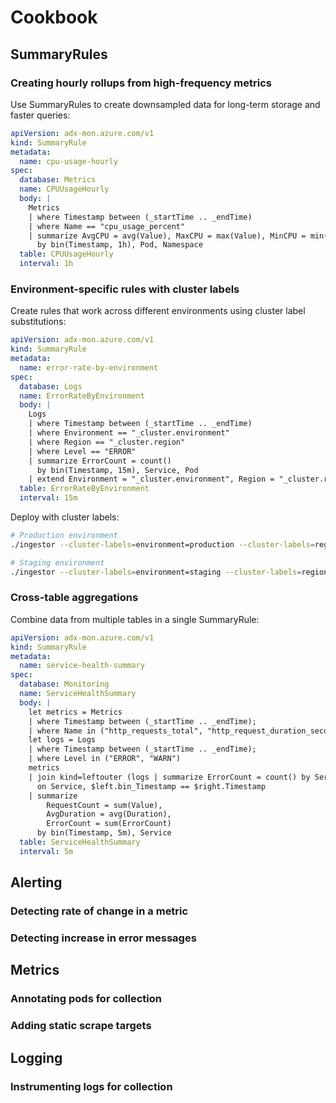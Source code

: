 # Cookbook

## SummaryRules

### Creating hourly rollups from high-frequency metrics

Use SummaryRules to create downsampled data for long-term storage and faster queries:

```yaml
apiVersion: adx-mon.azure.com/v1
kind: SummaryRule
metadata:
  name: cpu-usage-hourly
spec:
  database: Metrics
  name: CPUUsageHourly
  body: |
    Metrics
    | where Timestamp between (_startTime .. _endTime)
    | where Name == "cpu_usage_percent"
    | summarize AvgCPU = avg(Value), MaxCPU = max(Value), MinCPU = min(Value) 
      by bin(Timestamp, 1h), Pod, Namespace
  table: CPUUsageHourly
  interval: 1h
```

### Environment-specific rules with cluster labels

Create rules that work across different environments using cluster label substitutions:

```yaml
apiVersion: adx-mon.azure.com/v1
kind: SummaryRule
metadata:
  name: error-rate-by-environment
spec:
  database: Logs
  name: ErrorRateByEnvironment
  body: |
    Logs
    | where Timestamp between (_startTime .. _endTime)
    | where Environment == "_cluster.environment"
    | where Region == "_cluster.region"
    | where Level == "ERROR"
    | summarize ErrorCount = count() 
      by bin(Timestamp, 15m), Service, Pod
    | extend Environment = "_cluster.environment", Region = "_cluster.region"
  table: ErrorRateByEnvironment
  interval: 15m
```

Deploy with cluster labels:
```bash
# Production environment
./ingestor --cluster-labels=environment=production --cluster-labels=region=eastus ...

# Staging environment  
./ingestor --cluster-labels=environment=staging --cluster-labels=region=westus ...
```

### Cross-table aggregations

Combine data from multiple tables in a single SummaryRule:

```yaml
apiVersion: adx-mon.azure.com/v1
kind: SummaryRule
metadata:
  name: service-health-summary
spec:
  database: Monitoring
  name: ServiceHealthSummary
  body: |
    let metrics = Metrics 
    | where Timestamp between (_startTime .. _endTime);
    | where Name in ("http_requests_total", "http_request_duration_seconds")
    let logs = Logs
    | where Timestamp between (_startTime .. _endTime);
    | where Level in ("ERROR", "WARN") 
    metrics
    | join kind=leftouter (logs | summarize ErrorCount = count() by Service, bin(Timestamp, 5m)) 
      on Service, $left.bin_Timestamp == $right.Timestamp
    | summarize 
        RequestCount = sum(Value),
        AvgDuration = avg(Duration),
        ErrorCount = sum(ErrorCount)
      by bin(Timestamp, 5m), Service
  table: ServiceHealthSummary
  interval: 5m
```


## Alerting

### Detecting rate of change in a metric

### Detecting increase in error messages

## Metrics

### Annotating pods for collection

### Adding static scrape targets

## Logging

### Instrumenting logs for collection
